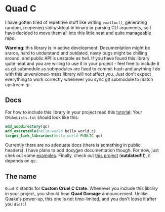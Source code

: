# Quad C

I have gotten tired of repetitive stuff like writing `emalloc()`,
generating random, reopening stdin/stdout in binary or parsing
CLI arguments, so I have decided to move them all into this little
neat and quite manageable repo.

**Warning**: this library is in active development. Documentation might be 
srarce, hard to understand and outdated, nasty bugs might be chilling around,
and public API is unstable as hell. If you have found this library quite
neat and you are willing to use it in your project - feel free to include
it as git submodule as submodules are fixed to commit hash and anything
I do with this unversioned-mess library will not affect you. Just don't
expect everything to work correctly whenever you sync git submodule to
match upstream :p 

## Docs

For how to include this library in your project read this
[tutorial](https://git-scm.com/book/en/v2/Git-Tools-Submodules).
Your `CMakeLists.txt` should look like this:

```cmake
add_subdirectory(qc)
add_executable(hello-world hello_world.c)
target_link_libraries(hello-world PUBLIC qc)
```

Currently there are no adequate docs (there is something in public headers).
I have plans to add doxygen documentation though.
For now, just chek out some [examples](examples/).
Finally, check out
[this project](https://github.com/foxpy/inaccurate-pi) (**outdated!!!**),
it depends on qc.


## The name

`Quad C` stands for **Custom Cruel C Crate**.
Whenever you include this library in your project,
you should hear **Quad Damage** announcement.
Unlike Quake's power-up, this one is not time-limited,
and you don't loose it after you `die()`!
